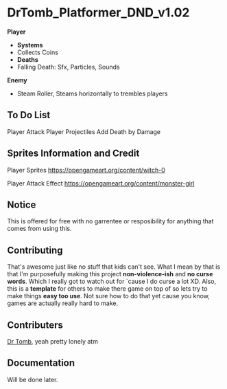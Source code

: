 # DrTomb_Platformer_DND_v1.02

**Player**
- **Systems**
- Collects Coins
- **Deaths**
- Falling Death: Sfx, Particles, Sounds

**Enemy**
- Steam Roller, Steams horizontally to trembles players



## To Do List

Player Attack
Player Projectiles
Add Death by Damage

## Sprites Information and Credit

Player Sprites
https://opengameart.org/content/witch-0

Player Attack Effect
https://opengameart.org/content/monster-girl


## Notice

This is offered for free with no garrentee or
resposibility for anything that comes from using this.

## Contributing

That's awesome just like no stuff that kids can't see. What I mean by that is that I'm purposefully making this project **non-violence-ish** and **no curse words**. Which I really got to watch out for `cause I do curse a lot XD. Also, this is a **template** for others to make there game on top of so lets try to make things **easy too use**. Not sure how to do that yet cause you know, games are actually really hard to make.


## Contributers
[Dr Tomb](https://drtomb.itch.io/), yeah pretty lonely atm

## Documentation

Will be done later.
